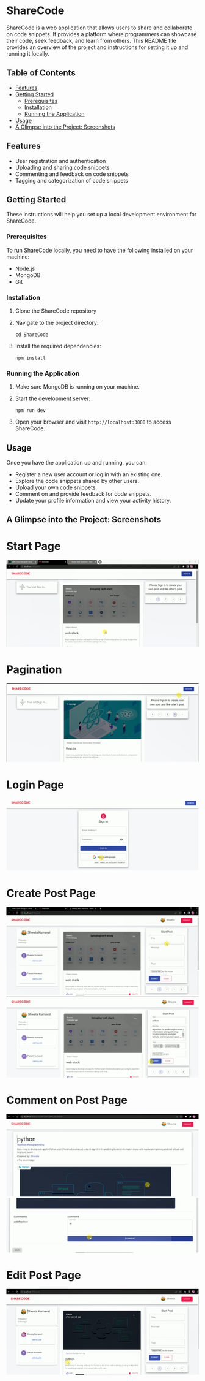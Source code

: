 # ShareCode

ShareCode is a web application that allows users to share and collaborate on code snippets. It provides a platform where programmers can showcase their code, seek feedback, and learn from others. This README file provides an overview of the project and instructions for setting it up and running it locally.

## Table of Contents

- [Features](#features)
- [Getting Started](#getting-started)
  - [Prerequisites](#prerequisites)
  - [Installation](#installation)
  - [Running the Application](#running-the-application)
- [Usage](#usage)
- [A Glimpse into the Project: Screenshots](#A-Glimpse-into-the-Project-:-Screenshots)

## Features

- User registration and authentication
- Uploading and sharing code snippets
- Commenting and feedback on code snippets
- Tagging and categorization of code snippets


## Getting Started

These instructions will help you set up a local development environment for ShareCode.

### Prerequisites

To run ShareCode locally, you need to have the following installed on your machine:

- Node.js 
- MongoDB
- Git

### Installation

1. Clone the ShareCode repository
2. Navigate to the project directory:

   ```
   cd ShareCode
   ```

3. Install the required dependencies:

   ```
   npm install
   ```

### Running the Application

1. Make sure MongoDB is running on your machine.

2. Start the development server:

   ```
   npm run dev
   ```

3. Open your browser and visit `http://localhost:3000` to access ShareCode.

## Usage

Once you have the application up and running, you can:

- Register a new user account or log in with an existing one.
- Explore the code snippets shared by other users.
- Upload your own code snippets.
- Comment on and provide feedback for code snippets.
- Update your profile information and view your activity history.

  
 ## A Glimpse into the Project: Screenshots


 # Start Page
<img src="https://github.com/shvetakumavat/sharecode/blob/master/IMG/1.PNG" alt="Alt Text">

# Pagination 
<img src="https://github.com/shvetakumavat/sharecode/blob/master/IMG/2.PNG" alt="Alt Text">

# Login Page

<img src="https://github.com/shvetakumavat/sharecode/blob/master/IMG/3.PNG" alt="Alt Text">

# Create Post Page
<img src="https://github.com/shvetakumavat/sharecode/blob/master/IMG/4.PNG" alt="Alt Text">



<img src="https://github.com/shvetakumavat/sharecode/blob/master/IMG/5.PNG" alt="Alt Text">


# Comment on Post Page
<img src="https://github.com/shvetakumavat/sharecode/blob/master/IMG/6.PNG" alt="Alt Text">



<img src="https://github.com/shvetakumavat/sharecode/blob/master/IMG/7.PNG" alt="Alt Text">


# Edit Post Page
<img src="https://github.com/shvetakumavat/sharecode/blob/master/IMG/8.PNG" alt="Alt Text">






